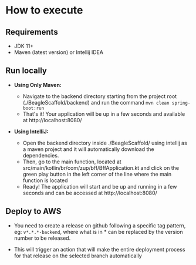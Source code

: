 # How to execute

## Requirements

- JDK 11+
- Maven (latest version) or Intellij IDEA

## Run locally

- **Using Only Maven:**
  - Navigate to the backend directory starting from the project root (./BeagleScaffold/backend) and run the command `mvn clean spring-boot:run`
  - That's it! Your application will be up in a few seconds and available at http://localhost:8080/
  
- **Using IntelliJ:**
  - Open the backend directory inside ./BeagleScaffold/ using intellij as a maven project and it will automatically download the dependencies.
  - Then, go to the main function, located at src/main/kotlin/br/com/zup/bff/BffApplication.kt and click on the green play button in the left corner of the line where the main function is located
  - Ready! The application will start and be up and running in a few seconds and can be accessed at http://localhost:8080/
   
## Deploy to AWS
 
- You need to create a release on github following a specific tag pattern, eg: `v*.*.*-backend`, where what is in * can be replaced by the version number to be released.

- This will trigger an action that will make the entire deployment process for that release on the selected branch automatically
